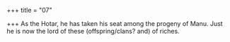 +++
title = "07"

+++
As the Hotar, he has taken his seat among the progeny of Manu. Just he is now the lord of these (offspring/clans? and) of riches.